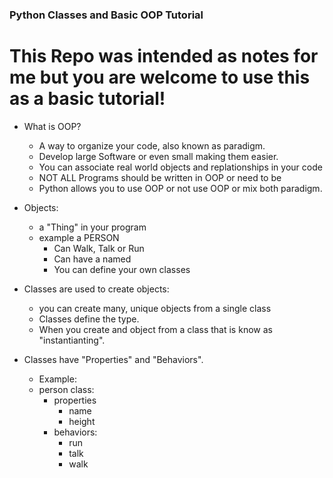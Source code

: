 ### Python Classes and Basic OOP Tutorial 

# This Repo was intended as notes for me but you are welcome to use this as a basic tutorial!

* What is OOP?
    * A way to organize your code, also known as paradigm.
    * Develop large Software or even small making them easier.
    * You can associate real world objects and replationships in your code
    * NOT ALL Programs should be written in OOP or need to be 
    * Python allows you to use OOP or not use OOP or mix both paradigm.

* Objects:
    * a "Thing" in your program
    * example a PERSON
        * Can Walk, Talk or Run
        * Can have a named
        * You can define your own classes

* Classes are used to create objects:
    * you can create many, unique objects from a single class
    * Classes define the type.
    * When you create and object from a class that is know as "instantianting".

* Classes have "Properties" and "Behaviors".
    * Example: 
    * person class:
        - properties
            - name
            - height
         - behaviors:
           - run 
           - talk 
           - walk



